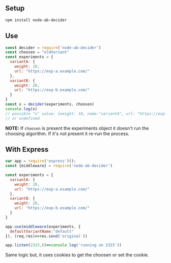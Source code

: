 ## Setup

```sh
npm install node-ab-decider
```

## Use

```js
const decider = require('node-ab-decider')
const choosen = "oldVariant"
const experiments = {
  variantA: {
    weight: 10,
    url: "https://exp-a.example.com/"
  },
  variantB: {
    weight: 20,
    url: "https://exp-b.example.com/"
  }
}
const x = decider(experiments, choosen)
console.log(x)
// possible "x" value: {weight: 10, name:"variantA", url: "https://exp-a.example.com/"}
// or undefined
```

**NOTE:** If `choosen` is present the experiments object 
it doesn't run the choosing algorithm. If it's not present it re-run 
the process.


## With Express

```js
var app = require('express')();
const {middleware} = require('node-ab-decider')

const experiments = {
  variantA: {
    weight: 10,
    url: "https://exp-a.example.com/"
  },
  variantB: {
    weight: 20,
    url: "https://exp-b.example.com/"
  }
}

app.use(middleware(experiments, {
  defaultVariantName:"default"
}), (req,res)=>res.send('original'))

app.listen(2323,()=>console.log('running on 2323'))
```

Same logic but, it uses cookies to get the choosen or set the cookie.